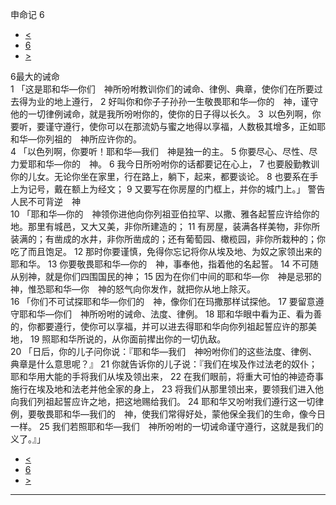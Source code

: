 ﻿





 申命记 6




* [<](bible/DEU05.md)
* [6](bible/DEU.md)
* [>](bible/DEU07.md)



 
6最大的诫命  
1 「这是耶和华—你们　神所吩咐教训你们的诫命、律例、典章，使你们在所要过去得为业的地上遵行， 
2 好叫你和你子子孙孙一生敬畏耶和华—你的　神，谨守他的一切律例诫命，就是我所吩咐你的，使你的日子得以长久。 
3  以色列啊，你要听，要谨守遵行，使你可以在那流奶与蜜之地得以享福，人数极其增多，正如耶和华—你列祖的　神所应许你的。  
4 「以色列啊，你要听！耶和华—我们　神是独一的主。 
5 你要尽心、尽性、尽力爱耶和华—你的　神。 
6 我今日所吩咐你的话都要记在心上， 
7 也要殷勤教训你的儿女。无论你坐在家里，行在路上，躺下，起来，都要谈论。 
8 也要系在手上为记号，戴在额上为经文； 
9 又要写在你房屋的门框上，并你的城门上。」 警告人民不可背逆　神  
10 「耶和华—你的　神领你进他向你列祖亚伯拉罕、以撒、雅各起誓应许给你的地。那里有城邑，又大又美，非你所建造的； 
11 有房屋，装满各样美物，非你所装满的；有凿成的水井，非你所凿成的；还有葡萄园、橄榄园，非你所栽种的；你吃了而且饱足。 
12 那时你要谨慎，免得你忘记将你从埃及地、为奴之家领出来的耶和华。 
13 你要敬畏耶和华—你的　神，事奉他，指着他的名起誓。 
14 不可随从别神，就是你们四围国民的神； 
15 因为在你们中间的耶和华—你　神是忌邪的　神，惟恐耶和华—你　神的怒气向你发作，就把你从地上除灭。  
16 「你们不可试探耶和华—你们的　神，像你们在玛撒那样试探他。 
17 要留意遵守耶和华—你们　神所吩咐的诫命、法度、律例。 
18 耶和华眼中看为正、看为善的，你都要遵行，使你可以享福，并可以进去得耶和华向你列祖起誓应许的那美地， 
19 照耶和华所说的，从你面前撵出你的一切仇敌。  
20 「日后，你的儿子问你说：『耶和华—我们　神吩咐你们的这些法度、律例、典章是什么意思呢？』 
21 你就告诉你的儿子说：『我们在埃及作过法老的奴仆；耶和华用大能的手将我们从埃及领出来， 
22 在我们眼前，将重大可怕的神迹奇事施行在埃及地和法老并他全家的身上， 
23 将我们从那里领出来，要领我们进入他向我们列祖起誓应许之地，把这地赐给我们。 
24 耶和华又吩咐我们遵行这一切律例，要敬畏耶和华—我们的　神，使我们常得好处，蒙他保全我们的生命，像今日一样。 
25 我们若照耶和华—我们　神所吩咐的一切诫命谨守遵行，这就是我们的义了。』」 
* [<](bible/DEU05.md)
* [6](bible/DEU.md)
* [>](bible/DEU07.md)





---









